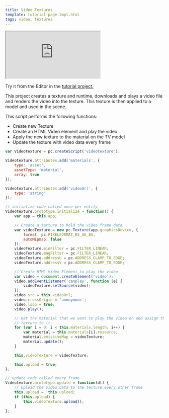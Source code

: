 ```yaml
---
title: Video Textures
template: tutorial-page.tmpl.html
tags: video, textures
---
```


<iframe src="http://playcanv.as/p/6wt5T87E"></iframe>

Try it from the Editor in the [tutorial project.][1]

This project creates a texture and runtime, downloads and plays a video file and renders the video into the texture. This texture is then applied to a model and used in the scene.

This script performs the following functions:

* Create new Texture
* Create an HTML Video element and play the video
* Apply the new texture to the material on the TV model
* Update the texture with video data every frame

```javascript
var Videotexture = pc.createScript('videotexture');

Videotexture.attributes.add('materials', {
    type: 'asset',
    assetType: 'material',
    array: true
});

Videotexture.attributes.add('videoUrl', {
    type: 'string'
});

// initialize code called once per entity
Videotexture.prototype.initialize = function() {
    var app = this.app;

    // Create a texture to hold the video frame data
    var videoTexture = new pc.Texture(app.graphicsDevice, {
        format: pc.PIXELFORMAT_R5_G6_B5,
        autoMipmap: false
    });
    videoTexture.minFilter = pc.FILTER_LINEAR;
    videoTexture.magFilter = pc.FILTER_LINEAR;
    videoTexture.addressU = pc.ADDRESS_CLAMP_TO_EDGE;
    videoTexture.addressV = pc.ADDRESS_CLAMP_TO_EDGE;

    // Create HTML Video Element to play the video
    var video = document.createElement('video');
    video.addEventListener('canplay', function (e) {
        videoTexture.setSource(video);
    });
    video.src = this.videoUrl;
    video.crossOrigin = 'anonymous';
    video.loop = true;
    video.play();

    // Get the material that we want to play the video on and assign the new video
    // texture to it.
    for (var i = 0; i < this.materials.length; i++) {
        var material = this.materials[i].resource;
        material.emissiveMap = videoTexture;
        material.update();
    }

    this.videoTexture = videoTexture;

    this.upload = true;
};

// update code called every frame
Videotexture.prototype.update = function(dt) {
    // Upload the video data to the texture every other frame
    this.upload = !this.upload;
    if (this.upload) {
        this.videoTexture.upload();
    }
};
```

[1]: https://playcanvas.com/project/405850

